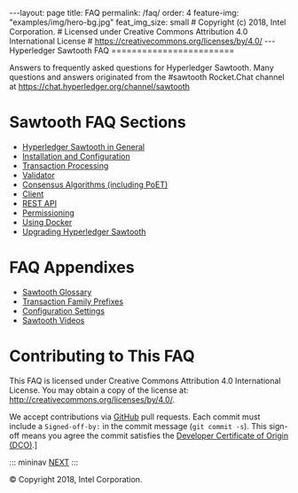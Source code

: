 \-\--layout: page title: FAQ permalink: /faq/ order: 4 feature-img:
\"examples/img/hero-bg.jpg\" feat_img_size: small \# Copyright (c) 2018,
Intel Corporation. \# Licensed under Creative Commons Attribution 4.0
International License \# <https://creativecommons.org/licenses/by/4.0/>
\-\--Hyperledger Sawtooth FAQ ========================

Answers to frequently asked questions for Hyperledger Sawtooth. Many
questions and answers originated from the #sawtooth Rocket.Chat channel
at <https://chat.hyperledger.org/channel/sawtooth>

# Sawtooth FAQ Sections

-   [Hyperledger Sawtooth in General](sawtooth)
-   [Installation and Configuration](installation)
-   [Transaction Processing](transaction-processing)
-   [Validator](validator)
-   [Consensus Algorithms (including PoET)](consensus)
-   [Client](client)
-   [REST API](rest)
-   [Permissioning](permissioning)
-   [Using Docker](docker)
-   [Upgrading Hyperledger Sawtooth](upgrade)

# FAQ Appendixes

-   [Sawtooth Glossary](glossary)
-   [Transaction Family Prefixes](prefixes)
-   [Configuration Settings](settings)
-   [Sawtooth Videos](videos)

# Contributing to This FAQ

This FAQ is licensed under Creative Commons Attribution 4.0
International License. You may obtain a copy of the license at:
<http://creativecommons.org/licenses/by/4.0/>.

We accept contributions via
[GitHub](https://github.com/hyperledger/sawtooth-website) pull requests.
Each commit must include a `Signed-off-by:` in the commit message
(`git commit -s`). This sign-off means you agree the commit satisfies
the [Developer Certificate of Origin
(DCO)](https://developercertificate.org/).\]

::: mininav
[NEXT](/faq/sawtooth/)
:::

© Copyright 2018, Intel Corporation.
